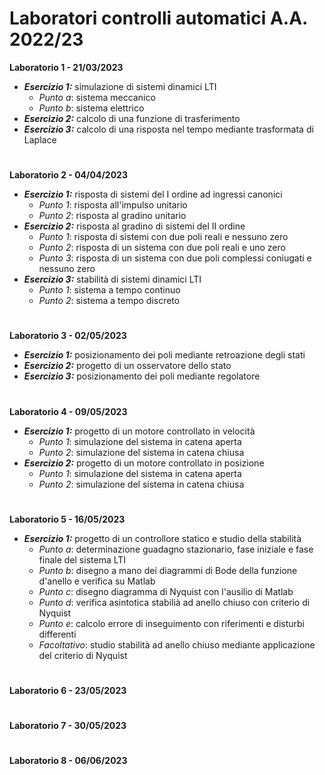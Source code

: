 # Laboratori controlli automatici A.A. 2022/23

**Laboratorio 1 - 21/03/2023**
- ***Esercizio 1:*** simulazione di sistemi dinamici LTI
	- *Punto a*: sistema meccanico
	- *Punto b*: sistema elettrico
- ***Esercizio 2:*** calcolo di una funzione di trasferimento
- ***Esercizio 3:*** calcolo di una risposta nel tempo mediante trasformata di Laplace
# 
**Laboratorio 2 - 04/04/2023**
- ***Esercizio 1:*** risposta di sistemi del I ordine ad ingressi canonici
	- *Punto 1*: risposta all'impulso unitario
	- *Punto 2*: risposta al gradino unitario
- ***Esercizio 2:*** risposta al gradino di sistemi del II ordine
	- *Punto 1*: risposta di sistemi con due poli reali e nessuno zero
	- *Punto 2*: risposta di un sistema con due poli reali e uno zero
	- *Punto 3*: risposta di un sistema con due poli complessi coniugati e nessuno zero
- ***Esercizio 3:*** stabilità di sistemi dinamici LTI
	- *Punto 1*: sistema a tempo continuo
	- *Punto 2*: sistema a tempo discreto
# 
**Laboratorio 3 - 02/05/2023**
- ***Esercizio 1:*** posizionamento dei poli mediante retroazione degli stati
- ***Esercizio 2:*** progetto di un osservatore dello stato
- ***Esercizio 3:*** posizionamento dei poli mediante regolatore
# 
**Laboratorio 4 - 09/05/2023**  
- ***Esercizio 1:*** progetto di un motore controllato in velocità
	- *Punto 1*: simulazione del sistema in catena aperta
	- *Punto 2*: simulazione del sistema in catena chiusa
- ***Esercizio 2:*** progetto di un motore controllato in posizione
	- *Punto 1*: simulazione del sistema in catena aperta
	- *Punto 2*: simulazione del sistema in catena chiusa
# 
**Laboratorio 5 - 16/05/2023** 
- ***Esercizio 1:*** progetto di un controllore statico e studio della stabilità
	- *Punto a*: determinazione guadagno stazionario, fase iniziale e fase finale del sistema LTI
	- *Punto b*: disegno a mano dei diagrammi di Bode della funzione d'anello e verifica su Matlab
	- *Punto c*: disegno diagramma di Nyquist con l'ausilio di Matlab
	- *Punto d*: verifica asintotica stabilià ad anello chiuso con criterio di Nyquist
	- *Punto e*: calcolo errore di inseguimento con riferimenti e disturbi differenti
	- *Facoltativo*: studio stabilità ad anello chiuso mediante applicazione del criterio di Nyquist
# 
**Laboratorio 6 - 23/05/2023**  
#  
**Laboratorio 7 - 30/05/2023**
#  
**Laboratorio 8 - 06/06/2023**   
#  
